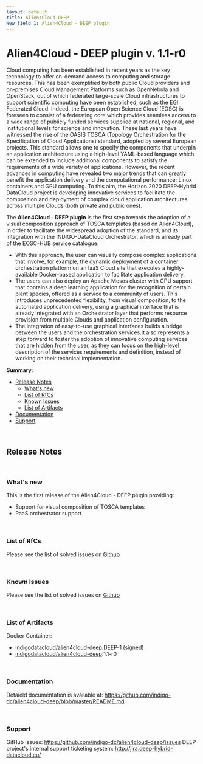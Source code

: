 ```yaml
---
layout: default
title: Alien4Cloud-DEEP
New field 1: Alien4Cloud - DEEP plugin
---
```


# Alien4Cloud - DEEP plugin v. 1.1-r0
Cloud computing has been established in recent years as the key technology to offer on-demand access to computing and storage resources. This has been exemplified by both public Cloud providers and on-premises Cloud Management Platforms such as OpenNebula and OpenStack, out of which federated large-scale Cloud infrastructures to support scientific computing have been established, such as the EGI Federated Cloud. Indeed, the European Open Science Cloud (EOSC) is foreseen to consist of a federating core which provides seamless access to a wide range of publicly funded services supplied at national, regional, and institutional levels for science and innovation. These last years have witnessed the rise of the OASIS TOSCA (Topology Orchestration for the Specification of Cloud Applications) standard, adopted by several European projects. This standard allows one to specify the components that underpin an application architecture using a high-level YAML-based language which can be extended to include additional components to satisfy the requirements of a wide variety of applications. However, the recent advances in computing have revealed two major trends that can greatly benefit the application delivery and the computational performance: Linux containers and GPU computing. To this aim, the Horizon 2020 DEEP-Hybrid DataCloud project is developing innovative services to facilitate the composition and deployment of complex cloud application architectures across multiple Clouds (both private and public ones). 

The **Alien4Cloud - DEEP plugin** is the first step towards the  adoption of a visual composition approach of TOSCA templates (based on Alien4Cloud), in order to facilitate the widespread adoption of the standard, and its integration with the INDIGO-DataCloud Orchestrator, which is already part of the EOSC-HUB service catalogue. 
* With this approach, the user can visually compose complex applications that involve, for example, the dynamic deployment of a container orchestration platform on an IaaS Cloud site that executes a highly-available Docker-based application to facilitate application delivery. 
* The users can also deploy an Apache Mesos cluster with GPU support that contains a deep learning application for the recognition of certain plant species, offered as a service to a community of users. This introduces unprecedented flexibility, from visual composition, to the automated application delivery, using a graphical interface that is already integrated with an Orchestrator layer that performs resource provision from multiple Clouds and application configuration. 
* The integration of easy-to-use graphical interfaces builds a bridge between the users and the orchestration services.It also represents a step forward to foster the adoption of innovative computing services that are hidden from the user, as they can focus on the high-level description of the services requirements and definition, instead of working on their technical implementation.

**Summary**:

* [Release Notes](#rn)
	* [What's new](#wn)
	* [List of RfCs](#lrfc)
	* [Known Issues](#kn)
	* [List of Artifacts](#la)
* [Documentation](#doc)
* [Support](#su)

<a name="rn">&nbsp;</a>
## Release Notes

<a name="wn">&nbsp;</a>
### What's new

This is the first release of the Alien4Cloud - DEEP plugin providing:
* Support for visual composition of TOSCA templates
* PaaS orchestrator support

<a name="lrfc">&nbsp;</a>
### List of RfCs

Please see the list of solved issues on [Github](https://github.com/indigo-dc/alien4cloud-deep/issues?q=is%3Aissue+is%3Aclosed)
 
<a name="kn">&nbsp;</a>
### Known Issues

Please see the list of solved issues on [Github](https://github.com/indigo-dc/alien4cloud-deep/issues?q=is%3Aopen+is%3Aissue)

<a name="la">&nbsp;</a>
### List of Artifacts

Docker Container:

* [indigodatacloud/alien4cloud-deep](https://hub.docker.com/r/indigodatacloud/alien4cloud-deep/tags/):DEEP-1 (signed)
* [indigodatacloud/alien4cloud-deep](https://hub.docker.com/r/indigodatacloud/alien4cloud-deep/tags/):1.1-r0


<a name="doc">&nbsp;</a>
### Documentation

Detaield documentation is available at: https://github.com/indigo-dc/alien4cloud-deep/blob/master/README.md

<a name="su">&nbsp;</a>
### Support

GitHub issues: https://github.com/indigo-dc/alien4cloud-deep/issues
DEEP project's internal support ticketing system:  http://jira.deep-hybrid-datacloud.eu/
